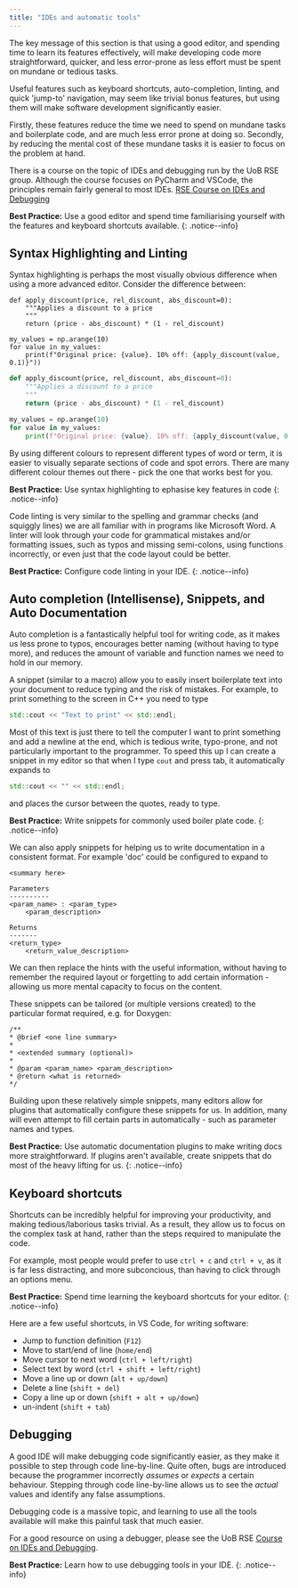 ```yaml
---
title: "IDEs and automatic tools"
---
```


The key message of this section is that using a good editor, and spending time
to learn its features effectively, will make developing code more 
straightforward, quicker, and less error-prone as less effort must be spent on
mundane or tedious tasks.

Useful features such as keyboard shortcuts, auto-completion, linting, and
quick 'jump-to' navigation, may seem like trivial bonus features, but using 
them will make software development significantly easier. 

Firstly, these features reduce the time we need to spend on mundane tasks and 
boilerplate code, and are much less error prone at doing so. 
Secondly, by reducing the mental cost of these mundane tasks it is easier to 
focus on the problem at hand.

There is a course on the topic of IDEs and debugging run by the UoB RSE group. 
Although the course focuses on PyCharm and VSCode, the principles remain fairly
general to most IDEs. 
[RSE Course on IDEs and Debugging](https://milliams.com/courses/ides_debugging/)

**Best Practice:** Use a good editor and spend time familiarising yourself with
the features and keyboard shortcuts available. 
{: .notice--info}

## Syntax Highlighting and Linting
Syntax highlighting is perhaps the most visually obvious difference when using 
a more advanced editor. Consider the difference between:

```
def apply_discount(price, rel_discount, abs_discount=0):
    """Applies a discount to a price
    """
    return (price - abs_discount) * (1 - rel_discount)

my_values = np.arange(10)
for value in my_values:
    print(f"Original price: {value}. 10% off: {apply_discount(value, 0.1)}"))
```
```python
def apply_discount(price, rel_discount, abs_discount=0):
    """Applies a discount to a price
    """
    return (price - abs_discount) * (1 - rel_discount)

my_values = np.arange(10)
for value in my_values:
    print(f"Original price: {value}. 10% off: {apply_discount(value, 0.1)}")

```

By using different colours to represent different types of word or term, it is
easier to visually separate sections of code and spot errors. There are many 
different colour themes out there - pick the one that works best for you.

**Best Practice:** Use syntax highlighting to ephasise key features in code
{: .notice--info}


Code linting is very similar to the spelling and grammar checks (and squiggly 
lines) we are all familiar with in programs like Microsoft Word. 
A linter will look through your code for grammatical mistakes and/or formatting
issues, such as typos and missing semi-colons, using functions incorrectly, or
even just that the code layout could be better.

**Best Practice:** Configure code linting in your IDE.
{: .notice--info}

## Auto completion (Intellisense), Snippets, and Auto Documentation
Auto completion is a fantastically helpful tool for writing code, as it makes 
us less prone to typos, encourages better naming (without having to type more),
and reduces the amount of variable and function names we need to hold in our
memory. 

A snippet (similar to a macro) allow you to easily insert boilerplate text
into your document to reduce typing and the risk of mistakes. 
For example, to print something to the screen in C++ you need to type

```c++
std::cout << "Text to print" << std::endl;
```

Most of this text is just there to tell the computer I want to print something 
and add a newline at the end, which is tedious write, typo-prone, and not 
particularly important to the programmer. 
To speed this up I can create a snippet in my editor so that when I type `cout`
and press tab, it automatically expands to 

```c++
std::cout << "" << std::endl;
```

and places the cursor between the quotes, ready to type. 

**Best Practice:** Write snippets for commonly used boiler plate code.
{: .notice--info}

We can also apply snippets for helping us to write documentation in a 
consistent format.
For example 'doc' could be configured to expand to

```
<summary here>

Parameters
----------
<param_name> : <param_type>
    <param_description>

Returns
-------
<return_type>
    <return_value_description>
```

We can then replace the hints with the useful information, without having to 
remember the required layout or forgetting to add certain information - 
allowing us more mental capacity to focus on the content.

These snippets can be tailored (or multiple versions created) to the particular
format required, e.g. for Doxygen:

```
/**
* @brief <one line summary>
*
* <extended summary (optional)>
*
* @param <param_name> <param_description>
* @return <what is returned>
*/
```

Building upon these relatively simple snippets, many editors allow for plugins 
that automatically configure these snippets for us. 
In addition, many will even attempt to fill certain parts in automatically - 
such as parameter names and types. 

**Best Practice:** Use automatic documentation plugins to make writing docs 
more straightforward. If plugins aren't available, create snippets that do 
most of the heavy lifting for us.
{: .notice--info}


## Keyboard shortcuts
Shortcuts can be incredibly helpful for improving your productivity, and making
tedious/laborious tasks trivial. 
As a result, they allow us to focus on the complex task at hand, rather than 
the steps required to manipulate the code. 

For example, most people would prefer to use `ctrl + c` and `ctrl + v`, as it 
is far less distracting, and more subconcious, than having to click through an 
options menu. 

**Best Practice:** Spend time learning the keyboard shortcuts for your editor. 
{: .notice--info}

Here are a few useful shortcuts, in VS Code, for writing software:

* Jump to function definition (`F12`)
* Move to start/end of line (`home/end`)
* Move cursor to next word (`ctrl + left/right`)
* Select text by word (`ctrl + shift + left/right`)
* Move a line up or down (`alt + up/down`)
* Delete a line (`shift + del`)
* Copy a line up or down (`shift + alt + up/down`)
* un-indent (`shift + tab`)

## Debugging
A good IDE will make debugging code significantly easier, as they make it
possible to step through code line-by-line. 
Quite often, bugs are introduced because the programmer incorrectly _assumes_ or
_expects_ a certain behaviour. 
Stepping through code line-by-line allows us to see the _actual_ values and 
identify any false assumptions.

Debugging code is a massive topic, and learning to use all the tools available
will make this painful task that much easier.

For a good resource on using a debugger, please see the UoB RSE 
[Course on IDEs and Debugging](https://milliams.com/courses/ides_debugging/).

**Best Practice:** Learn how to use debugging tools in your IDE.
{: .notice--info}




